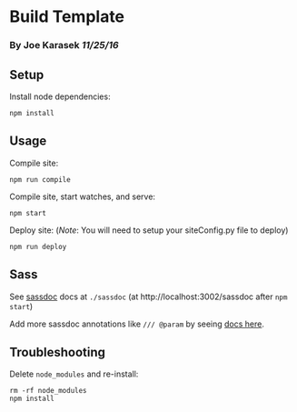 # Build Template
### By Joe Karasek _*11/25/16*_

## Setup

Install node dependencies:

    npm install

## Usage

Compile site:

    npm run compile

Compile site, start watches, and serve:

    npm start

Deploy site: (*Note*: You will need to setup your siteConfig.py file to deploy)

    npm run deploy

## Sass

See [sassdoc](http://sassdoc.com/) docs at `./sassdoc` (at http://localhost:3002/sassdoc after `npm start`)

Add more sassdoc annotations like `/// @param` by seeing [docs here](http://sassdoc.com/annotations).

## Troubleshooting

Delete `node_modules` and re-install:

    rm -rf node_modules
    npm install

